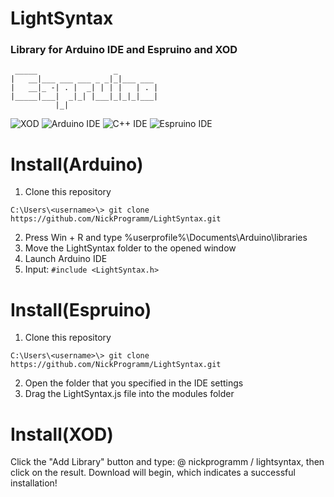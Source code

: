 # LightSyntax
### Library for Arduino IDE and Espruino and XOD
```
 _____                 _
|   __|___ ___ ___ _ _|_|___ ___
|   __|_ -| . |  _| | | |   | . |
|_____|___|  _|_| |___|_|_|_|___|
          |_|      
```
![XOD](https://i.pinimg.com/originals/4e/46/9b/4e469b1c4a4a797d3a1e4c8a14fb0c79.png)
![Arduino IDE](https://NickProgramm.github.io/LightSyntax/arduno.svg)
![C++ IDE](https://NickProgramm.github.io/LightSyntax/c++.svg)
![Espruino IDE](https://NickProgramm.github.io/LightSyntax/espruino.svg)

# Install(Arduino)
1. Clone this repository
```
C:\Users\<username>\> git clone https://github.com/NickProgramm/LightSyntax.git
```
2. Press Win + R and type %userprofile%\Documents\Arduino\libraries
3. Move the LightSyntax folder to the opened window
4. Launch Arduino IDE
5. Input: ```#include <LightSyntax.h>```

# Install(Espruino)
1. Clone this repository
```
C:\Users\<username>\> git clone https://github.com/NickProgramm/LightSyntax.git
```
2. Open the folder that you specified in the IDE settings
3. Drag the LightSyntax.js file into the modules folder

# Install(XOD)
Click the "Add Library" button and type: @ nickprogramm / lightsyntax, then click on the result.
Download will begin, which indicates a successful installation!